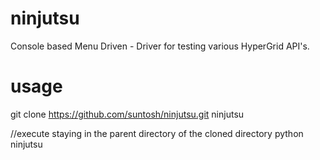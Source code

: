 # ninjutsu
Console based Menu Driven - Driver for testing various HyperGrid API's.

# usage
git clone https://github.com/suntosh/ninjutsu.git ninjutsu

//execute staying in the parent directory of the cloned directory
python ninjutsu

